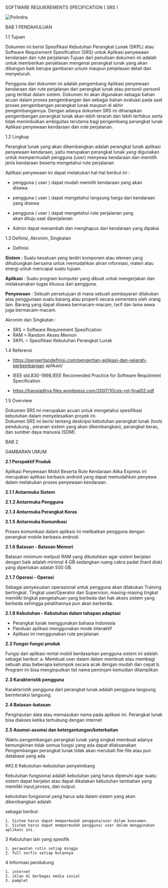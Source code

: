 SOFTWARE REQUIEREMENTS SPECIFICATION ( SRS )

![Polindra](http://i67.tinypic.com/2exaon4.jpg)

BAB 1 PENDAHULUAN

1.1 Tujuan

Dokumen ini berisi Spesifikasi Kebutuhan Perangkat Lunak (SKPL) atau Software Requirement Spesification (SRS) untuk Aplikasi penyewaan kendaraan dan rute perjalanan.Tujuan dari penulisan dokumen ini adalah untuk memberikan penjelasan mengenai perangkat lunak yang akan dibangun baik berupa gambaran umum maupun penjelasan detail dan menyeluruh.

Pengguna dari dokumen ini adalah pengembang Aplikasi penyewaan kendaraan dan rute perjalanan dari 
perangkat lunak atau personil-personil yang terlibat dalam sistem.
Dokumen ini akan digunakan sebagai bahan acuan dalam proses pengembangan dan sebagai bahan evaluasi 
pada saat proses pengembangan perangkat lunak maupun di akhir pengembangannya. 
Dengan adanya dokumen SRS ini diharapkan pengembangan perangkat lunak akan lebih terarah dan lebih 
terfokus serta tidak menimbulkan ambiguitas terutama bagi pengembang perangkat lunak 
Aplikasi penyewaan kendaraan dan rute perjalanan.

1.2 Lingkup

Perangkat lunak yang akan dikembangkan adalah perangkat lunak aplikasi penyewaan kendaraan, 
yaitu merupakan perangkat lunak yang digunakan untuk mempermudah pengguna (user)
 menyewa kendaraan dan memilih jenis kendaraan beserta mengetahui rute perjalanan 

Aplikasi penyewaan  ini dapat melakukan hal-hal berikut ini :
- pengguna ( user ) dapat mudah memilih kendaraan yang akan    
  disewa

- pengguna ( user ) dapat mengetahui langsung harga dari 
  kendaraan yang disewa 

- pengguna ( user ) dapat mengetahui rute perjalanan yang  
  akan dituju saat diperjalanan

- Admin dapat menambah dan menghapus dari kendaraan yang 
  dipakai

1.3 Definisi, Akronim, Singkatan

* Definisi

__Sistem__ : Suatu kesatuan yang terdiri komponen atau elemen yang dihubungkan bersama untuk memudahkan aliran informasi, materi atau energi untuk mencapai suatu tujuan.

__Aplikasi__ : Suatu program komputer yang dibuat untuk mengerjakan dan melaksanakan tugas khusus dari pengguna.

__Penyewaan__ : Sebuah persetujuan di mana sebuah pembayaran dilakukan atas penggunaan suatu barang atau properti secara sementara oleh orang lain. Barang yang dapat disewa bermacam-macam, tarif dan lama sewa juga bermacam-macam.

Akronim dan Singkatan :
	
- SRS = Software Requirement Spesification
- RAM = Random Akses Memori
- SKPL = Spesifikasi Kebutuhan Perangkat Lunak

1.4 Referensi


- https://pengertiandefinisi.com/pengertian-aplikasi-dan-sejarah-perkembangan
  aplikasi/

- IEEE std.830-1998,IEEE Recomended Practice for Software Requitment Specification

- https://hansiaditya.files.wordpress.com/2007/10/uts-rpl-final02.pdf

1.5 Overview

Dokumen SRS ini merupakan acuan untuk mengetahui spesifikasi kebutuhan dalam menyelesaikan proyek ini.	
Dokumen SRS ini berisi tentang deskripsi kebutuhan perangkat lunak (tools pendukung , peranan sistem yang akan dikembangkan), perangkat keras, dan sumber daya manusia (SDM).
  
 BAB 2 
 
 GAMBARAN UMUM

__2.1 Perspektif Produk__

Aplikasi Penyewaan Mobil Beserta Rute Kendaraan Alika Express ini merupakan aplikasi berbasis android yang dapat memudahkan penyewa dalam melakukan proses penyewaan kendaraan.

__2.1.1 Antarmuka Sistem__

__2.1.2 Antarmuka Pengguna__

__2.1.3 Antarmuka Perangkat Keras__

 

__2.1.5 Antarmuka Komunikasi__

Proses komunikasi dalam aplikasi ini melibatkan pengguna dengan perangkat mobile berbasis android.

__2.1.6 Batasan - Batasan Memori__

Batasan minimum meliputi RAM yang dibutuhkan agar sistem berjalan dengan baik adalah minimal 4 GB
sedangkan ruang cakra padat (hard disk) yang diperlukan adalah 500 GB.

__2.1.7 Operasi - Operasi__

Sebagai penyesuaian operasional untuk pengguna akan dilakukan Training bertingkat.
Tingkat user/Operator dan Supervisor, masing-masing tingkat memiliki tingkat pengetahuan yang berbeda dan hak akses sistem yang berbeda sehingga pelatihannya pun akan berberda.

__2.1.8 Kebutuhan - Kebutuhan dalam tahapan adaptasi__

* Perangkat lunak menggunakan bahasa indonesia
* Panduan aplikasi menggunakan mode interaktif
* Aplikasi ini menggunakan rute perjalanan

__2.2 Fungsi-fungsi produk__

Fungsi dari aplikasi rental mobiil berdasarkan pengguna sistem ini adalah sebagai berikut:
a. Membuat user dalam dalam membuat atau membagi sebuah atau beberapa kelompok secara acak dengan mudah dan cepat
b. Program ini bisa menginputkan list nama peminjam kemudian ditampilkan
  
 __2.3 Karakteristik pengguna__
 
Karakteristik pengguna dari perangkat lunak adalah pengguna langsung berinteraksi langsung.

__2.4 Batasan-batasan__

   Penginputan data atau memasukan nama pada aplikasi ini.
   Perangkat lunak bisa diakses ketika terhubung dengan internet 
    
__2.5 Asumsi-asumsi dan ketergantungan/keterkaitan__

   Waktu pengembangan perangkat lunak yang singkat membuat adanya kemungkinan tidak semua fungsi yang ada dapat dilaksanakan
   Pengembangan perangkat lunak tidak akan merubah file-file atau pun database yang ada
   
   
   
   
   
##2.6 Kebutuhan-kebutuhan penyeimbang

Kebutuhan fungsional adalah kebutuhan yang harus dipenuhi agar suatu sistem dapat berjalan atau dapat dikatakan kebutuhan tambahan yang memiliki input,proses, dan output.

kebutuhan fungsional yang harus ada dalam sistem yang akan dikembangkan adalah

sebagai berikut:

    1. Sistem harus dapat mempermudah pengguna/user dalam konsumen.
    2. Sistem harus dapat mempermudah pengguna/ user dalam menggunakan aplikasi ini.

3 Kebutuhan lain yang spesifik

    1. perawatan rutin setiap minggu
    2. full serfis setiap bulannya


4 Informasi pendukung

    1. internet
    2. iklan di berbagai media sosial
    3. pamplet



